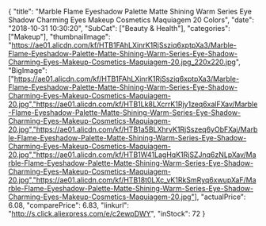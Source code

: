{
	"title": "Marble Flame Eyeshadow Palette Matte Shining Warm Series Eye Shadow Charming Eyes Makeup Cosmetics Maquiagem 20 Colors",
	"date": "2018-10-31 10:30:20",
	"SubCat": ["Beauty & Health"],
	"categories": ["Makeup"],
	"thumbnailImage": "https://ae01.alicdn.com/kf/HTB1FAhLXinrK1RjSsziq6xptpXa3/Marble-Flame-Eyeshadow-Palette-Matte-Shining-Warm-Series-Eye-Shadow-Charming-Eyes-Makeup-Cosmetics-Maquiagem-20.jpg_220x220.jpg",
	"BigImage": ["https://ae01.alicdn.com/kf/HTB1FAhLXinrK1RjSsziq6xptpXa3/Marble-Flame-Eyeshadow-Palette-Matte-Shining-Warm-Series-Eye-Shadow-Charming-Eyes-Makeup-Cosmetics-Maquiagem-20.jpg","https://ae01.alicdn.com/kf/HTB1Lk8LXcrrK1Rjy1zeq6xalFXav/Marble-Flame-Eyeshadow-Palette-Matte-Shining-Warm-Series-Eye-Shadow-Charming-Eyes-Makeup-Cosmetics-Maquiagem-20.jpg","https://ae01.alicdn.com/kf/HTB1a5BLXhrvK1RjSszeq6yObFXaj/Marble-Flame-Eyeshadow-Palette-Matte-Shining-Warm-Series-Eye-Shadow-Charming-Eyes-Makeup-Cosmetics-Maquiagem-20.jpg","https://ae01.alicdn.com/kf/HTB1W41LagHqK1RjSZJnq6zNLpXav/Marble-Flame-Eyeshadow-Palette-Matte-Shining-Warm-Series-Eye-Shadow-Charming-Eyes-Makeup-Cosmetics-Maquiagem-20.jpg","https://ae01.alicdn.com/kf/HTB18t0LXc_vK1RkSmRyq6xwupXaF/Marble-Flame-Eyeshadow-Palette-Matte-Shining-Warm-Series-Eye-Shadow-Charming-Eyes-Makeup-Cosmetics-Maquiagem-20.jpg"],
	"actualPrice": 6.08,
	"comparePrice": 6.83,
	"linkurl": "http://s.click.aliexpress.com/e/c2ewpDWY",
	"inStock": 72
}
